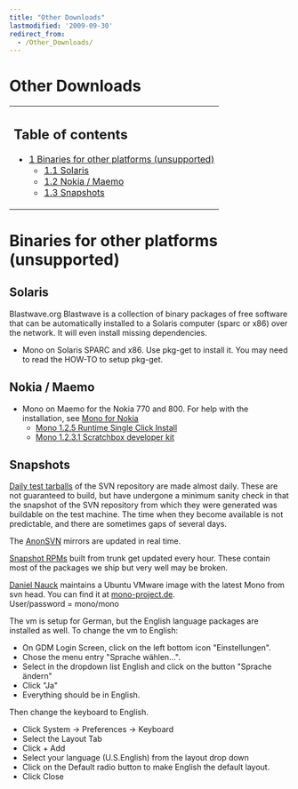 ```yaml
---
title: "Other Downloads"
lastmodified: '2009-09-30'
redirect_from:
  - /Other_Downloads/
---
```


Other Downloads
===============

<table>
<col width="100%" />
<tbody>
<tr class="odd">
<td align="left"><h2>Table of contents</h2>
<ul>
<li><a href="#binaries-for-other-platforms-unsupported">1 Binaries for other platforms (unsupported)</a>
<ul>
<li><a href="#solaris">1.1 Solaris</a></li>
<li><a href="#nokia--maemo">1.2 Nokia / Maemo</a></li>
<li><a href="#snapshots">1.3 Snapshots</a></li>
</ul></li>
</ul></td>
</tr>
</tbody>
</table>

Binaries for other platforms (unsupported)
==========================================

Solaris
-------

Blastwave.org Blastwave is a collection of binary packages of free software that can be automatically installed to a Solaris computer (sparc or x86) over the network. It will even install missing dependencies.

-   Mono on Solaris SPARC and x86. Use pkg-get to install it. You may need to read the HOW-TO to setup pkg-get.

Nokia / Maemo
-------------

-   Mono on Maemo for the Nokia 770 and 800. For help with the installation, see [Mono for Nokia](/Maemo)
    -   [Mono 1.2.5 Runtime Single Click Install](http://go-mono.com/maemo/pool/bora/mono/mono.install)
    -   [Mono 1.2.3.1 Scratchbox developer kit](http://go-mono.com/maemo/scratchbox-devkit-mono-1.2.3.1-2-i386.tar.gz)

Snapshots
---------

[Daily test tarballs](http://www.go-mono.com/daily/) of the SVN repository are made almost daily. These are not guaranteed to build, but have undergone a minimum sanity check in that the snapshot of the SVN repository from which they were generated was buildable on the test machine. The time when they become available is not predictable, and there are sometimes gaps of several days.

The [AnonSVN](/AnonSVN) mirrors are updated in real time.

[Snapshot RPMs](http://mono.ximian.com/monobuild/snapshot/download-trunk/) built from trunk get updated every hour. These contain most of the packages we ship but very well may be broken.

[Daniel Nauck](mailto:dna@mono-project.de) maintains a Ubuntu VMware image with the latest Mono from svn head. You can find it at [mono-project.de](http://www.mono-project.de/mono-image/).<br/>
User/password = mono/mono

The vm is setup for German, but the English language packages are installed as well. To change the vm to English:

-   On GDM Login Screen, click on the left bottom icon "Einstellungen".
-   Chose the menu entry "Sprache wählen...".
-   Select in the dropdown list English and click on the button "Sprache ändern"
-   Click "Ja"
-   Everything should be in English.

Then change the keyboard to English.

-   Click System -\> Preferences -\> Keyboard
-   Select the Layout Tab
-   Click + Add
-   Select your language (U.S.English) from the layout drop down
-   Click on the Default radio button to make English the default layout.
-   Click Close


